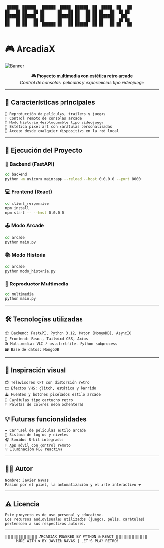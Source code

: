 ```
 █████  ██████   ██████  █████  ██████  ██  █████  ██   ██ 
██   ██ ██   ██ ██      ██   ██ ██   ██ ██ ██   ██  ██ ██  
███████ ██████  ██      ███████ ██   ██ ██ ███████   ███   
██   ██ ██   ██ ██      ██   ██ ██   ██ ██ ██   ██  ██ ██  
██   ██ ██   ██  ██████ ██   ██ ██████  ██ ██   ██ ██   ██ 
                                                           
```

# 🎮 ArcadiaX

![Banner](https://raw.githubusercontent.com/TU_USUARIO/TU_REPOSITORIO/main/banner.gif)

<p align="center">
  <b>🎮 Proyecto multimedia con estética retro arcade</b><br/>
  <i>Control de consolas, películas y experiencias tipo videojuego</i>
</p>

---

## 👾 Características principales

```
🔹 Reproducción de películas, trailers y juegos
🔹 Control remoto de consolas arcade
🔹 Modo historia desbloqueable tipo videojuego
🔹 Estética pixel art con carátulas personalizadas
🔹 Acceso desde cualquier dispositivo en la red local
```

---

## 🚀 Ejecución del Proyecto

### 🧠 Backend (FastAPI)
```bash
cd backend
python -m uvicorn main:app --reload --host 0.0.0.0 --port 8000
```


### 💻 Frontend (React)
```bash
cd client_responsive
npm install
npm start -- --host 0.0.0.0
```


### 🕹️ Modo Arcade
```bash
cd arcade
python main.py
```

### 📚 Modo Historia
```bash
cd arcade
python modo_historia.py
```

### 📼 Reproductor Multimedia
```bash
cd multimedia
python main.py
```

---

## 🛠️ Tecnologías utilizadas

```
📦 Backend: FastAPI, Python 3.12, Motor (MongoDB), AsyncIO
🎨 Frontend: React, Tailwind CSS, Axios
🎬 Multimedia: VLC / os.startfile, Python subprocess
🗃️ Base de datos: MongoDB
```

---

## 🎨 Inspiración visual
```
📺 Televisores CRT con distorsión retro
🎞️ Efectos VHS: glitch, estática y barrido
🕹️ Fuentes y botones pixelados estilo arcade
💾 Carátulas tipo cartucho retro
🌈 Paletas de colores neón ochenteras
```



## 💡 Futuras funcionalidades
```
➡️ Carrusel de películas estilo arcade
🎯 Sistema de logros y niveles
🎧 Sonidos 8-bit integrados
📱 App móvil con control remoto
💡 Iluminación RGB reactiva
```

---

## 👨‍💻 Autor
```
Nombre: Javier Navas
Pasión por el pixel, la automatización y el arte interactivo ❤️
```

---

## ⚠️ Licencia
```
Este proyecto es de uso personal y educativo.
Los recursos audiovisuales utilizados (juegos, pelis, carátulas) pertenecen a sus respectivos autores.
```

---
```
⣿⣿⣿⣿⣿⣿⣿⣿⣿⣿⣿⣿ ARCADIAX POWERED BY PYTHON & REACT ⣿⣿⣿⣿⣿⣿⣿⣿⣿⣿⣿⣿
     MADE WITH ❤️ BY JAVIER NAVAS | LET'S PLAY RETRO!
```

